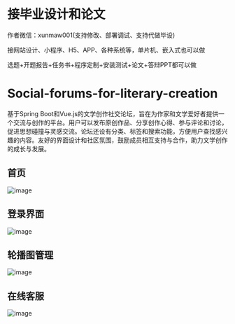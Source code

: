 # 接毕业设计和论文
作者微信：xunmaw001(支持修改、部署调试、支持代做毕设)

接网站设计、小程序、H5、APP、各种系统等，单片机、嵌入式也可以做

选题+开题报告+任务书+程序定制+安装测试+论文+答辩PPT都可以做
# Social-forums-for-literary-creation
基于Spring Boot和Vue.js的文学创作社交论坛，旨在为作家和文学爱好者提供一个交流与创作的平台。用户可以发布原创作品、分享创作心得、参与评论和讨论，促进思想碰撞与灵感交流。论坛还设有分类、标签和搜索功能，方便用户查找感兴趣的内容。友好的界面设计和社区氛围，鼓励成员相互支持与合作，助力文学创作的成长与发展。
## 首页
![image](https://github.com/user-attachments/assets/4c4ce59e-c6c3-4150-8d50-7b1c888b0ce2)
## 登录界面
![image](https://github.com/user-attachments/assets/347c30fc-b9f7-49f7-a9c7-3b9ec703cea4)
## 轮播图管理
![image](https://github.com/user-attachments/assets/fd89bd36-16a4-4993-a795-cfeafff3a50a)
## 在线客服
![image](https://github.com/user-attachments/assets/2da7922d-5b50-4856-b1b4-7837dd579541)
